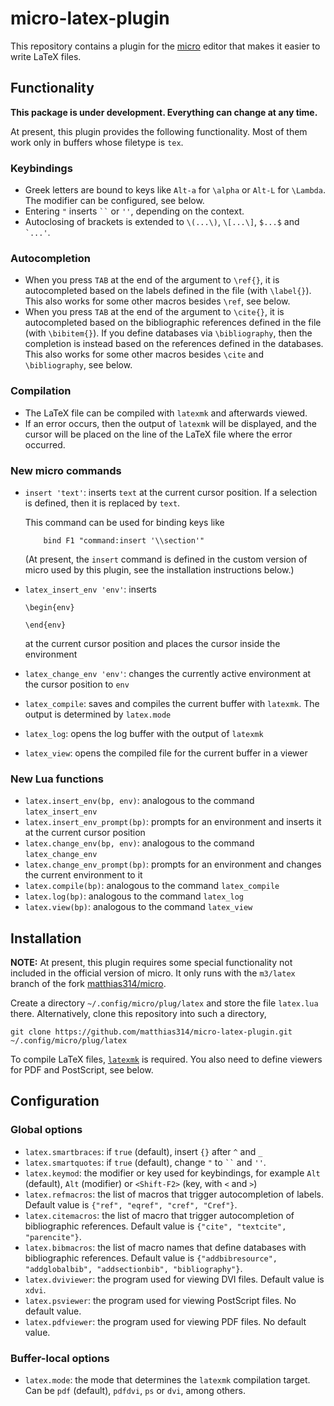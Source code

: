 # micro-latex-plugin

This repository contains a plugin
for the [micro](https://github.com/zyedidia/micro) editor
that makes it easier to write LaTeX files.

## Functionality

**This package is under development. Everything can change at any time.**

At present, this plugin provides the following functionality.
Most of them work only in buffers whose filetype is `tex`.

### Keybindings

  - Greek letters are bound to keys like `Alt-a` for `\alpha` or `Alt-L` for `\Lambda`.
    The modifier can be configured, see below.
  -  Entering `"` inserts  ``` `` ``` or `''`, depending on the context.
  - Autoclosing of brackets is extended to `\(...\)`, `\[...\]`, `$...$` and `` `...' ``.

### Autocompletion

  - When you press `TAB` at the end of the argument to `\ref{}`, it is autocompleted
    based on the labels defined in the file (with `\label{}`).
    This also works for some other macros besides `\ref`, see below.
  - When you press `TAB` at the end of the argument to `\cite{}`, it is autocompleted
    based on the bibliographic references defined in the file (with `\bibitem{}`).
    If you define databases via `\bibliography`, then the completion is instead based
    on the references defined in the databases.
    This also works for some other macros besides `\cite` and `\bibliography`, see below.

### Compilation

  - The LaTeX file can be compiled with `latexmk` and afterwards viewed.
  - If an error occurs, then the output of `latexmk` will be displayed, and the cursor
    will be placed on the line of the LaTeX file where the error occurred.

### New micro commands

  - `insert 'text'`: inserts `text` at the current cursor position.
    If a selection is defined, then it is replaced by `text`.

    This command can be used for binding keys like
    ```
        bind F1 "command:insert '\\section'"
    ```
    (At present, the `insert` command is defined in the custom version of micro
    used by this plugin, see the installation instructions below.)
  - `latex_insert_env 'env'`: inserts
    ```
    \begin{env}

    \end{env}
    ```
    at the current cursor position and places the cursor inside the environment
  - `latex_change_env 'env'`: changes the currently active environment at the cursor position to `env`
  - `latex_compile`: saves and compiles the current buffer with `latexmk`. The output is determined by `latex.mode`
  - `latex_log`: opens the log buffer with the output of `latexmk`
  - `latex_view`: opens the compiled file for the current buffer in a viewer

### New Lua functions

  - `latex.insert_env(bp, env)`: analogous to the command `latex_insert_env`
  - `latex.insert_env_prompt(bp)`: prompts for an environment and inserts it at the current cursor position
  - `latex.change_env(bp, env)`: analogous to the command `latex_change_env`
  - `latex.change_env_prompt(bp)`: prompts for an environment and changes the current environment to it
  - `latex.compile(bp)`: analogous to the command `latex_compile`
  - `latex.log(bp)`: analogous to the command `latex_log`
  - `latex.view(bp)`: analogous to the command `latex_view`

## Installation

**NOTE:**
At present, this plugin requires some special functionality not included
in the official version of micro. It only runs with the `m3/latex` branch
of the fork [matthias314/micro](https://github.com/matthias314/micro).

Create a directory `~/.config/micro/plug/latex` and store the file `latex.lua` there.
Alternatively, clone this repository into such a directory,
```
git clone https://github.com/matthias314/micro-latex-plugin.git ~/.config/micro/plug/latex
```

To compile LaTeX files, [`latexmk`](https://ctan.org/pkg/latexmk/) is required.
You also need to define viewers for PDF and PostScript, see below.

## Configuration

### Global options

  - `latex.smartbraces`: if `true` (default), insert `{}` after `^` and `_`
  - `latex.smartquotes`: if `true` (default), change `"` to ``` `` ``` and `''`.
  - `latex.keymod`: the modifier or key used for keybindings,
    for example `Alt` (default), `Alt` (modifier) or `<Shift-F2>` (key, with `<` and `>`)
  - `latex.refmacros`: the list of macros that trigger autocompletion of labels.
    Default value is `{"ref", "eqref", "cref", "Cref"}`.
  - `latex.citemacros`: the list of macro that trigger autocompletion of bibliographic references.
    Default value is `{"cite", "textcite", "parencite"}`.
  - `latex.bibmacros`: the list of macro names that define databases with bibliographic references.
    Default value is `{"addbibresource", "addglobalbib", "addsectionbib", "bibliography"}`.
  - `latex.dviviewer`: the program used for viewing DVI files. Default value is `xdvi`.
  - `latex.psviewer`: the program used for viewing PostScript files. No default value.
  - `latex.pdfviewer`: the program used for viewing PDF files. No default value.

### Buffer-local options

  - `latex.mode`: the mode that determines the `latexmk` compilation target.
    Can be `pdf` (default), `pdfdvi`, `ps` or `dvi`, among others.
